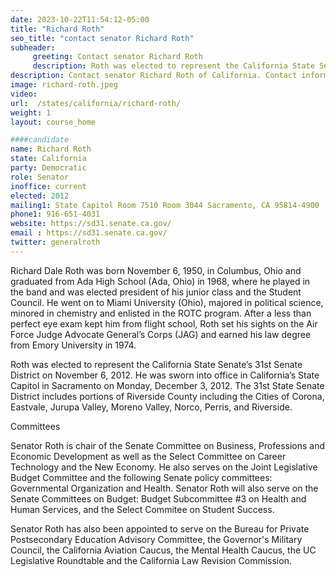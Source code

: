 ```yaml
---
date: 2023-10-22T11:54:12-05:00
title: "Richard Roth"
seo_title: "contact senator Richard Roth"
subheader:
     greeting: Contact senator Richard Roth
     description: Roth was elected to represent the California State Senate’s 31st Senate District on November 6, 2012. He was sworn into office in California’s State Capitol in Sacramento on Monday, December 3, 2012.
description: Contact senator Richard Roth of California. Contact information for Richard Roth includes email address, phone number, and mailing address.
image: richard-roth.jpeg
video:
url:  /states/california/richard-roth/
weight: 1
layout: course_home

####candidate
name: Richard Roth
state: California
party: Democratic
role: Senator
inoffice: current
elected: 2012
mailing1: State Capitol Room 7510 Room 3044 Sacramento, CA 95814-4900
phone1: 916-651-4031
website: https://sd31.senate.ca.gov/
email : https://sd31.senate.ca.gov/
twitter: generalroth
---
```


Richard Dale Roth was born November 6, 1950, in Columbus, Ohio and graduated from Ada High School (Ada, Ohio) in 1968, where he played in the band and was elected president of his junior class and the Student Council. He went on to Miami University (Ohio), majored in political science, minored in chemistry and enlisted in the ROTC program. After a less than perfect eye exam kept him from flight school, Roth set his sights on the Air Force Judge Advocate General’s Corps (JAG) and earned his law degree from Emory University in 1974.

Roth was elected to represent the California State Senate’s 31st Senate District on November 6, 2012. He was sworn into office in California’s State Capitol in Sacramento on Monday, December 3, 2012.  The 31st State Senate District includes portions of Riverside County including the Cities of Corona, Eastvale, Jurupa Valley, Moreno Valley, Norco, Perris, and Riverside.

Committees

Senator Roth is chair of the Senate Committee on Business, Professions and Economic Development as well as the Select Committee on Career Technology and the New Economy. He also serves on the Joint Legislative Budget Committee and the following Senate policy committees: Governmental Organization and Health. Senator Roth will also serve on the Senate Committees on Budget: Budget Subcommittee #3 on Health and Human Services, and the Select Commitee on Student Success.

Senator Roth has also been appointed to serve on the Bureau for Private Postsecondary Education Advisory Committee, the Governor's Military Council, the California Aviation Caucus, the Mental Health Caucus, the UC Legislative Roundtable and the California Law Revision Commission.
